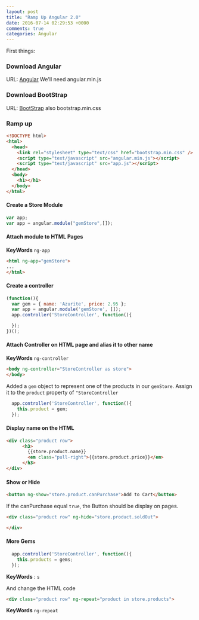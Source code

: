 ```yaml
---
layout: post
title: "Ramp Up Angular 2.0"
date: 2016-07-14 02:29:53 +0000
comments: true
categories: Angular
---
```


First things:

### Download Angular
URL: [Angular](http://angularjs.org)
We'll need angular.min.js

### Download BootStrap
URL: [BootStrap](http://getbootstrap.com)
also bootstrap.min.css


### Ramp up

``` html index.html
<!DOCTYPE html>
<html>
  <head>
    <link rel="stylesheet" type="text/css" href="bootstrap.min.css" />
    <script type="text/javascript" src="angular.min.js"></script>
    <script type="text/javascript" src="app.js"></script>
  </head>
  <body>
    <h1></h1>
  </body>
</html>
``` 

#### Create a Store Module

``` js app.js
var app;
var app = angular.module("gemStore",[]);
```

#### Attach module to HTML Pages

**KeyWords** `ng-app`

``` html
<html ng-app="gemStore">
...
</html>
```

#### Create a controller

``` js app.js
(function(){
  var gem = { name: 'Azurite', price: 2.95 };
  var app = angular.module('gemStore', []);
  app.controller('StoreController', function(){

  });
})();
```

#### Attach Controller on HTML page and alias it to other name

**KeyWords** `ng-controller`

``` html
<body ng-controller="StoreController as store">
</body>
```

Added a `gem` object to represent one of the products in our `gemStore`.
Assign it to the `product` property of `"StoreController`

``` js
  app.controller('StoreController', function(){
    this.product = gem;
  });
```

#### Display name on the HTML

``` html
<div class="product row">
      <h3>
        {{store.product.name}}
        <em class="pull-right">{{store.product.price}}</em>
      </h3>
</div>
```

#### Show or Hide

``` html
<button ng-show="store.product.canPurchase">Add to Cart</button>
```

If the canPurchase equal `true`, the Button should be display on pages.

``` html
<div class="product row" ng-hide="store.product.soldOut">

</div>
```

#### More Gems

``` js app.js
  app.controller('StoreController', function(){
    this.products = gems;
  });

```

**KeyWords** : `s`

And change the HTML code

``` html
<div class="product row" ng-repeat="product in store.products">
```
**KeyWords** `ng-repeat`